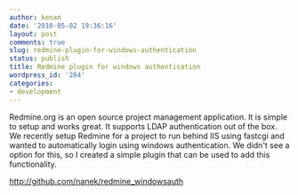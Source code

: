 ```yaml
---
author: kenan
date: '2010-05-02 19:36:16'
layout: post
comments: true
slug: redmine-plugin-for-windows-authentication
status: publish
title: Redmine plugin for windows authentication
wordpress_id: '284'
categories:
- development
---
```


Redmine.org is an open source project management application. It is simple to
setup and works great. It supports LDAP authentication out of the box. We
recently setup Redmine for a project to run behind IIS using fastcgi and
wanted to automatically login using windows authentication. We didn't see a
option for this, so I created a simple plugin that can be used to add this
functionality.

http://github.com/nanek/redmine_windowsauth

